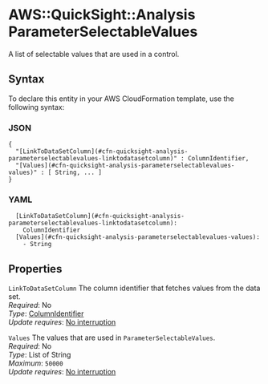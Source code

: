 # AWS::QuickSight::Analysis ParameterSelectableValues<a name="aws-properties-quicksight-analysis-parameterselectablevalues"></a>

A list of selectable values that are used in a control\.

## Syntax<a name="aws-properties-quicksight-analysis-parameterselectablevalues-syntax"></a>

To declare this entity in your AWS CloudFormation template, use the following syntax:

### JSON<a name="aws-properties-quicksight-analysis-parameterselectablevalues-syntax.json"></a>

```
{
  "[LinkToDataSetColumn](#cfn-quicksight-analysis-parameterselectablevalues-linktodatasetcolumn)" : ColumnIdentifier,
  "[Values](#cfn-quicksight-analysis-parameterselectablevalues-values)" : [ String, ... ]
}
```

### YAML<a name="aws-properties-quicksight-analysis-parameterselectablevalues-syntax.yaml"></a>

```
  [LinkToDataSetColumn](#cfn-quicksight-analysis-parameterselectablevalues-linktodatasetcolumn): 
    ColumnIdentifier
  [Values](#cfn-quicksight-analysis-parameterselectablevalues-values): 
    - String
```

## Properties<a name="aws-properties-quicksight-analysis-parameterselectablevalues-properties"></a>

`LinkToDataSetColumn`  <a name="cfn-quicksight-analysis-parameterselectablevalues-linktodatasetcolumn"></a>
The column identifier that fetches values from the data set\.  
*Required*: No  
*Type*: [ColumnIdentifier](aws-properties-quicksight-analysis-columnidentifier.md)  
*Update requires*: [No interruption](https://docs.aws.amazon.com/AWSCloudFormation/latest/UserGuide/using-cfn-updating-stacks-update-behaviors.html#update-no-interrupt)

`Values`  <a name="cfn-quicksight-analysis-parameterselectablevalues-values"></a>
The values that are used in `ParameterSelectableValues`\.  
*Required*: No  
*Type*: List of String  
*Maximum*: `50000`  
*Update requires*: [No interruption](https://docs.aws.amazon.com/AWSCloudFormation/latest/UserGuide/using-cfn-updating-stacks-update-behaviors.html#update-no-interrupt)